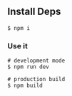 ## Install Deps
```
$ npm i
```
### Use it

```
# development mode
$ npm run dev

# production build
$ npm build 
```
